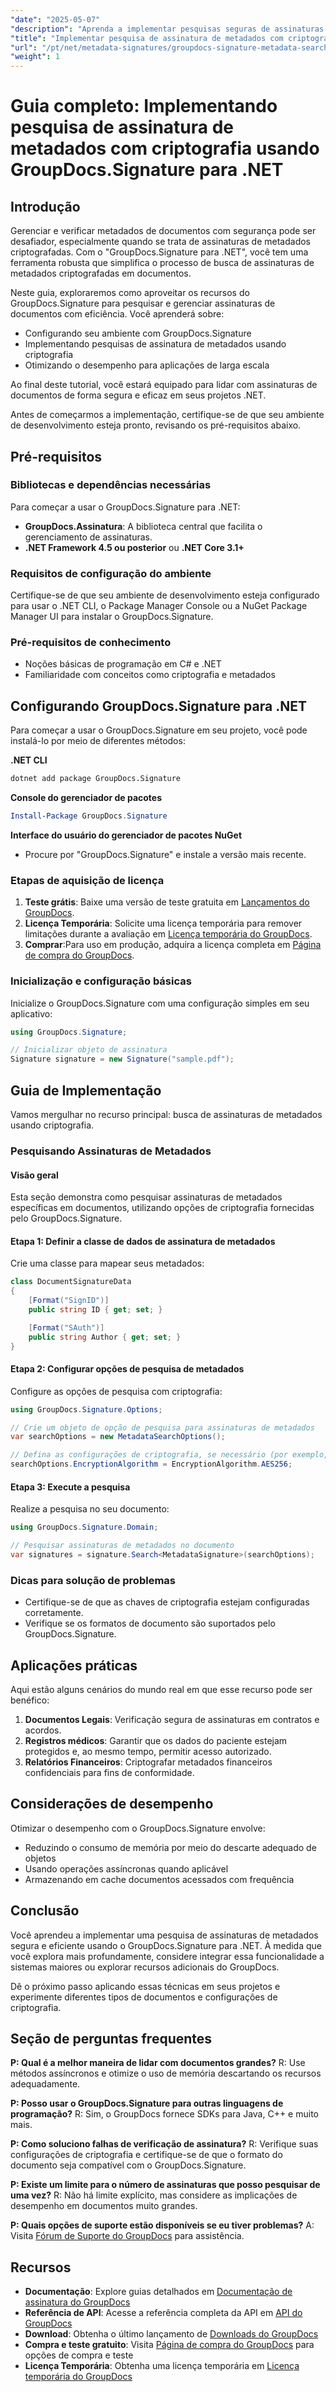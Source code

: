 ```yaml
---
"date": "2025-05-07"
"description": "Aprenda a implementar pesquisas seguras de assinaturas de metadados em seus projetos .NET usando GroupDocs.Signature. Este guia aborda configuração, opções de criptografia e otimização de desempenho."
"title": "Implementar pesquisa de assinatura de metadados com criptografia usando GroupDocs para .NET"
"url": "/pt/net/metadata-signatures/groupdocs-signature-metadata-search-encryption-net/"
"weight": 1
---
```


# Guia completo: Implementando pesquisa de assinatura de metadados com criptografia usando GroupDocs.Signature para .NET

## Introdução

Gerenciar e verificar metadados de documentos com segurança pode ser desafiador, especialmente quando se trata de assinaturas de metadados criptografadas. Com o "GroupDocs.Signature para .NET", você tem uma ferramenta robusta que simplifica o processo de busca de assinaturas de metadados criptografadas em documentos.

Neste guia, exploraremos como aproveitar os recursos do GroupDocs.Signature para pesquisar e gerenciar assinaturas de documentos com eficiência. Você aprenderá sobre:
- Configurando seu ambiente com GroupDocs.Signature
- Implementando pesquisas de assinatura de metadados usando criptografia
- Otimizando o desempenho para aplicações de larga escala

Ao final deste tutorial, você estará equipado para lidar com assinaturas de documentos de forma segura e eficaz em seus projetos .NET.

Antes de começarmos a implementação, certifique-se de que seu ambiente de desenvolvimento esteja pronto, revisando os pré-requisitos abaixo.

## Pré-requisitos

### Bibliotecas e dependências necessárias
Para começar a usar o GroupDocs.Signature para .NET:
- **GroupDocs.Assinatura**: A biblioteca central que facilita o gerenciamento de assinaturas.
- **.NET Framework 4.5 ou posterior** ou **.NET Core 3.1+**

### Requisitos de configuração do ambiente
Certifique-se de que seu ambiente de desenvolvimento esteja configurado para usar o .NET CLI, o Package Manager Console ou a NuGet Package Manager UI para instalar o GroupDocs.Signature.

### Pré-requisitos de conhecimento
- Noções básicas de programação em C# e .NET
- Familiaridade com conceitos como criptografia e metadados

## Configurando GroupDocs.Signature para .NET
Para começar a usar o GroupDocs.Signature em seu projeto, você pode instalá-lo por meio de diferentes métodos:

**.NET CLI**
```bash
dotnet add package GroupDocs.Signature
```

**Console do gerenciador de pacotes**
```powershell
Install-Package GroupDocs.Signature
```

**Interface do usuário do gerenciador de pacotes NuGet**
- Procure por "GroupDocs.Signature" e instale a versão mais recente.

### Etapas de aquisição de licença
1. **Teste grátis**: Baixe uma versão de teste gratuita em [Lançamentos do GroupDocs](https://releases.groupdocs.com/signature/net/).
2. **Licença Temporária**: Solicite uma licença temporária para remover limitações durante a avaliação em [Licença temporária do GroupDocs](https://purchase.groupdocs.com/temporary-license/).
3. **Comprar**:Para uso em produção, adquira a licença completa em [Página de compra do GroupDocs](https://purchase.groupdocs.com/buy).

### Inicialização e configuração básicas
Inicialize o GroupDocs.Signature com uma configuração simples em seu aplicativo:

```csharp
using GroupDocs.Signature;

// Inicializar objeto de assinatura
Signature signature = new Signature("sample.pdf");
```

## Guia de Implementação
Vamos mergulhar no recurso principal: busca de assinaturas de metadados usando criptografia.

### Pesquisando Assinaturas de Metadados
#### Visão geral
Esta seção demonstra como pesquisar assinaturas de metadados específicas em documentos, utilizando opções de criptografia fornecidas pelo GroupDocs.Signature.

#### Etapa 1: Definir a classe de dados de assinatura de metadados
Crie uma classe para mapear seus metadados:

```csharp
class DocumentSignatureData
{
    [Format("SignID")]
    public string ID { get; set; }

    [Format("SAuth")]
    public string Author { get; set; }
}
```

#### Etapa 2: Configurar opções de pesquisa de metadados
Configure as opções de pesquisa com criptografia:

```csharp
using GroupDocs.Signature.Options;

// Crie um objeto de opção de pesquisa para assinaturas de metadados
var searchOptions = new MetadataSearchOptions();

// Defina as configurações de criptografia, se necessário (por exemplo, AES256)
searchOptions.EncryptionAlgorithm = EncryptionAlgorithm.AES256;
```

#### Etapa 3: Execute a pesquisa
Realize a pesquisa no seu documento:

```csharp
using GroupDocs.Signature.Domain;

// Pesquisar assinaturas de metadados no documento
var signatures = signature.Search<MetadataSignature>(searchOptions);
```

### Dicas para solução de problemas
- Certifique-se de que as chaves de criptografia estejam configuradas corretamente.
- Verifique se os formatos de documento são suportados pelo GroupDocs.Signature.

## Aplicações práticas
Aqui estão alguns cenários do mundo real em que esse recurso pode ser benéfico:
1. **Documentos Legais**: Verificação segura de assinaturas em contratos e acordos.
2. **Registros médicos**: Garantir que os dados do paciente estejam protegidos e, ao mesmo tempo, permitir acesso autorizado.
3. **Relatórios Financeiros**: Criptografar metadados financeiros confidenciais para fins de conformidade.

## Considerações de desempenho
Otimizar o desempenho com o GroupDocs.Signature envolve:
- Reduzindo o consumo de memória por meio do descarte adequado de objetos
- Usando operações assíncronas quando aplicável
- Armazenando em cache documentos acessados com frequência

## Conclusão
Você aprendeu a implementar uma pesquisa de assinaturas de metadados segura e eficiente usando o GroupDocs.Signature para .NET. À medida que você explora mais profundamente, considere integrar essa funcionalidade a sistemas maiores ou explorar recursos adicionais do GroupDocs.

Dê o próximo passo aplicando essas técnicas em seus projetos e experimente diferentes tipos de documentos e configurações de criptografia.

## Seção de perguntas frequentes
**P: Qual é a melhor maneira de lidar com documentos grandes?**
R: Use métodos assíncronos e otimize o uso de memória descartando os recursos adequadamente.

**P: Posso usar o GroupDocs.Signature para outras linguagens de programação?**
R: Sim, o GroupDocs fornece SDKs para Java, C++ e muito mais.

**P: Como soluciono falhas de verificação de assinatura?**
R: Verifique suas configurações de criptografia e certifique-se de que o formato do documento seja compatível com o GroupDocs.Signature.

**P: Existe um limite para o número de assinaturas que posso pesquisar de uma vez?**
R: Não há limite explícito, mas considere as implicações de desempenho em documentos muito grandes.

**P: Quais opções de suporte estão disponíveis se eu tiver problemas?**
A: Visita [Fórum de Suporte do GroupDocs](https://forum.groupdocs.com/c/signature/) para assistência.

## Recursos
- **Documentação**: Explore guias detalhados em [Documentação de assinatura do GroupDocs](https://docs.groupdocs.com/signature/net/)
- **Referência de API**: Acesse a referência completa da API em [API do GroupDocs](https://reference.groupdocs.com/signature/net/)
- **Download**: Obtenha o último lançamento de [Downloads do GroupDocs](https://releases.groupdocs.com/signature/net/)
- **Compra e teste gratuito**: Visita [Página de compra do GroupDocs](https://purchase.groupdocs.com/buy) para opções de compra e teste
- **Licença Temporária**: Obtenha uma licença temporária em [Licença temporária do GroupDocs](https://purchase.groupdocs.com/temporary-license/)